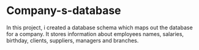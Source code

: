 # Company-s-database
In this project, i created a database schema which maps out the database for a company. It stores information about employees names, salaries, birthday, clients, suppliers, managers and branches.
